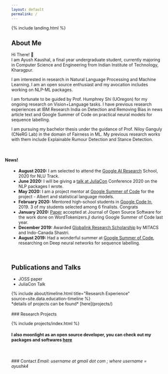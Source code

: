 ```yaml
---
layout: default
permalink: /
---
```

{% include landing.html %}

## **About Me**

Hi There! :wave:<br>
I am Ayush Kaushal, a final year undergraduate student, currently majoring in Computer Science and Engineering from Indian Institute of Technology, Kharagpur. 

I am interested in research in Natural Language Processing and Machine Learning. I am an open source enthusiast and my avocation includes working on NLP-ML packages.

I am fortunate to be guided by Prof. Humphrey Shi (UOregon) for my ongoing research on Vision+Language tasks. I have previous research experiences at IBM Research India on Detection and Removing Bias in news article text and Google Summer of Code on practical neural models for sequence labelling.

I am pursuing my bachelor thesis under the guidance of Prof. Niloy Ganguly (CNeRG Lab) in the domain of Fairness in ML. My previous research works with them include Explainable Rumour Detection and Stance Detection.


<br>
<h4 style="text-indent:-1.5em;font-weight:bold">News!</h4>

<ul>
<li><b>August 2020:</b> I am selected to attend the <a href="https://sites.google.com/view/aisummerschool2020">Google AI Research</a> School, 2020 for NLU Track.</li>
<li><b>June 2020:</b> I will be giving a <a href="https://pretalx.com/juliacon2020/talk/Z8WWNV/">talk at JuliaCon</a> Conference 2020 on the NLP packages I wrote.</li>
<li><b>May 2020:</b> I am a project mentor at <a href="https://summerofcode.withgoogle.com/projects/#5015442659213312">Google Summer of Code</a> for the project - Albert and statistical language models.</li>
<li><b>February 2020:</b> Mentored high-school students in <a href="https://codein.withgoogle.com/archive/"> Google Code In</a>, 2019. 3 of my students selected among 6 finalists. Congrats</li>
<li><b>January 2020:</b> <a href="https://www.theoj.org/joss-papers/joss.01956/10.21105.joss.01956.pdf">Paper</a> accepted at Journal of Open Source Software for the work done on WordTokenizers.jl during Google Summer of Code last year.</li>
<li><b>December 2019:</b> Awarded <a href="https://github.com/Ayushk4/Resume/blob/master/certificates%20and%20related%20documents/Mitacs_Research_Scholarship.pdf">Globalink Research Scholarship</a> by MITACS and Indo-Canada Shastri.</li>
<li><b>August 2019:</b> Had a wonderful summer at <a href="https://summerofcode.withgoogle.com/archive/2019/projects/4945754462879744/">Google Summer of Code</a>, researching on Deep neural networks for sequence labelling.</li>
</ul>
<br>

## Publications and Talks
<ul>
<li>JOSS paper</li>
<li>JuliaCon Talk</li>
</ul>

<div class="row">
{% include about/timeline.html title="Research Experience" source=site.data.education-timeline %}
</div >
*details of projects can be found* [here](projects/)

<br>
<br>
### Research Projects      

{% include projects/index.html %}

#### I also moonlight as an open source developer, you can check out my packages and softwares [here](softwares/)

<br>
<br>
### Contact
<i>Email: username at gmail dot com ; where username = ayushk4</i><br>

<br>
<br>
<div align="center" style="font-size: 80%">
	<i></i><br>
</div>

